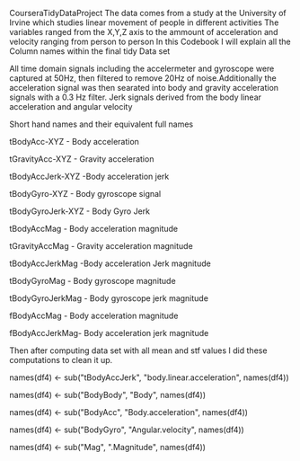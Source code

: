 CourseraTidyDataProject
The data comes from a study at the University of Irvine which studies linear movement of people in different activities
The variables ranged from the X,Y,Z axis to the ammount of acceleration and velocity ranging from person to person
In this Codebook I will explain all the Column names within the final tidy Data set
 
All time domain signals including the accelermeter and gyroscope were captured at 50Hz, then filtered to remove 20Hz of noise.Additionally the acceleration signal was then searated into body and gravity acceleration signals with a 0.3 Hz filter.
Jerk signals derived from the body linear acceleration and angular velocity

Short hand names and their equivalent full names

tBodyAcc-XYZ - Body acceleration

tGravityAcc-XYZ - Gravity acceleration

tBodyAccJerk-XYZ -Body acceleration jerk

tBodyGyro-XYZ - Body gyroscope signal

tBodyGyroJerk-XYZ - Body Gyro Jerk

tBodyAccMag - Body acceleration magnitude

tGravityAccMag - Gravity acceleration magnitude

tBodyAccJerkMag -Body acceleration Jerk magnitude

tBodyGyroMag - Body gyroscope magnitude

tBodyGyroJerkMag - Body gyroscope jerk magnitude

fBodyAccMag - Body acceleration magnitude

fBodyAccJerkMag- Body acceleration jerk magnitude

Then after computing data set with all mean and stf values I did these computations to clean it up.

names(df4) <- sub("tBodyAccJerk", "body.linear.acceleration", names(df4))

names(df4) <- sub("BodyBody", "Body", names(df4))

names(df4) <- sub("BodyAcc", "Body.acceleration", names(df4))

names(df4) <- sub("BodyGyro", "Angular.velocity", names(df4))

names(df4) <- sub("Mag", ".Magnitude", names(df4))
